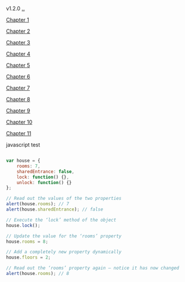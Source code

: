 v1.2.0
[..](..)

[Chapter 1](Chapter01)

[Chapter 2](Chapter02)

[Chapter 3](Chapter03)

[Chapter 4](Chapter04)

[Chapter 5](Chapter05)

[Chapter 6](Chapter06)

[Chapter 7](Chapter07)

[Chapter 8](Chapter08)

[Chapter 9](Chapter09)

[Chapter 10](Chapter10)

[Chapter 11](Chapter11)


javascript test

```js

var house = {
    rooms: 7,
    sharedEntrance: false,
    lock: function() {},
    unlock: function() {}
};

// Read out the values of the two properties
alert(house.rooms); // 7
alert(house.sharedEntrance); // false

// Execute the ‘lock’ method of the object
house.lock();

// Update the value for the ‘rooms’ property
house.rooms = 8;

// Add a completely new property dynamically
house.floors = 2;

// Read out the ‘rooms’ property again – notice it has now changed
alert(house.rooms); // 8
```
